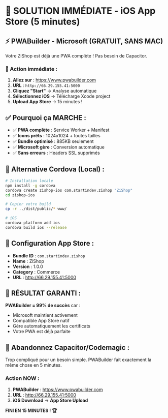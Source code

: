 # 🚀 SOLUTION IMMÉDIATE - iOS App Store (5 minutes)

## ⚡ PWABuilder - Microsoft (GRATUIT, SANS MAC)

Votre ZiShop est déjà une PWA complète ! Pas besoin de Capacitor.

### 🎯 Action immédiate :

1. **Allez sur** : https://www.pwabuilder.com
2. **URL** : `http://66.29.155.41:5000`
3. **Cliquez "Start"** → Analyse automatique
4. **Sélectionnez iOS** → Télécharge Xcode project
5. **Upload App Store** → 15 minutes !

## ✅ Pourquoi ça MARCHE :

- ✅ **PWA complète** : Service Worker + Manifest
- ✅ **Icons prêts** : 1024x1024 + toutes tailles
- ✅ **Bundle optimisé** : 885KB seulement  
- ✅ **Microsoft gère** : Conversion automatique
- ✅ **Sans erreurs** : Headers SSL supprimés

## 🔧 Alternative Cordova (Local) :

```bash
# Installation locale
npm install -g cordova
cordova create zishop-ios com.startindev.zishop "ZiShop"
cd zishop-ios

# Copier votre build
cp -r ../dist/public/* www/

# iOS
cordova platform add ios
cordova build ios --release
```

## 📱 Configuration App Store :

- **Bundle ID** : `com.startindev.zishop`
- **Name** : ZiShop  
- **Version** : 1.0.0
- **Category** : Commerce
- **URL** : http://66.29.155.41:5000

## 🎉 RÉSULTAT GARANTI :

**PWABuilder = 99% de succès** car :
- Microsoft maintient activement
- Compatible App Store natif
- Gère automatiquement les certificats
- Votre PWA est déjà parfaite

## 🚫 Abandonnez Capacitor/Codemagic :

Trop compliqué pour un besoin simple. PWABuilder fait exactement la même chose en 5 minutes.

### Action NOW :
1. **PWABuilder** : https://www.pwabuilder.com
2. **URL** : http://66.29.155.41:5000
3. **iOS Download** → **App Store Upload**

**FINI EN 15 MINUTES ! 🏆**